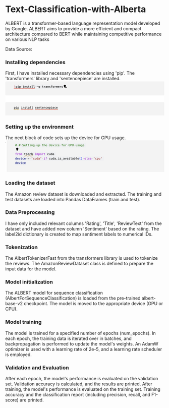 # Text-Classification-with-Alberta

ALBERT is a transformer-based language representation model developed by Google. ALBERT aims to provide a more efficient and compact architecture compared to BERT while maintaining competitive performance on various NLP tasks

Data Source:

### Installing dependencies
First, I have installed necessary dependencies using 'pip'. The 'transformers' library and 'sentencepiece' are installed. 
![Alt text](images/1.png)

### Setting up the environment
The next block of code sets up the device for GPU usage. 
![Alt text](images/2.png)

### Loading the dataset
The Amazon review dataset is downloaded and extracted. The training and test datasets are loaded into Pandas DataFrames (train and test).

### Data Preprocessing
I have only included relevant columns 'Rating', 'Title', 'ReviewText' from the dataset and have added new column 'Sentiment' based on the rating. The label2id dictionary is created to map sentiment labels to numerical IDs.

### Tokenization
The AlbertTokenizerFast from the transformers library is used to tokenize the reviews. The AmazonReviewDataset class is defined to prepare the input data for the model.

### Model initialization
The ALBERT model for sequence classification (AlbertForSequenceClassification) is loaded from the pre-trained albert-base-v2 checkpoint. The model is moved to the appropriate device (GPU or CPU).

### Model training
The model is trained for a specified number of epochs (num_epochs). In each epoch, the training data is iterated over in batches, and backpropagation is performed to update the model's weights. An AdamW optimizer is used with a learning rate of 2e-5, and a learning rate scheduler is employed.

### Validation and Evaluation
After each epoch, the model's performance is evaluated on the validation set. Validation accuracy is calculated, and the results are printed. After training, the model's performance is evaluated on the training set. Training accuracy and the classification report (including precision, recall, and F1-score) are printed.